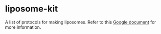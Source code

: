# liposome-kit
A list of protocols for making liposomes. Refer to this [Google document](https://docs.google.com/document/d/1A0R2YIccow1IqlROtIfm_vFNLiHp2ktWFGLYYSOeDU0/edit) for more information. 
